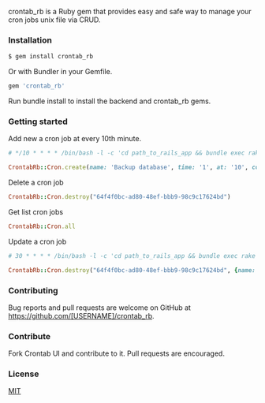 crontab_rb is a Ruby gem that provides easy and safe way to manage your cron jobs unix file via CRUD.

### Installation

```sh
$ gem install crontab_rb
```

Or with Bundler in your Gemfile.

```ruby
gem 'crontab_rb'
```
Run bundle install to install the backend and crontab_rb gems.

### Getting started

Add new a cron job at every 10th minute.
```ruby
# */10 * * * * /bin/bash -l -c 'cd path_to_rails_app && bundle exec rake backup_db'

CrontabRb::Cron.create(name: 'Backup database', time: '1', at: '10', command: 'rake backup_db')
```

Delete a cron job
```ruby
CrontabRb::Cron.destroy("64f4f0bc-ad80-48ef-bbb9-98c9c17624bd")
```

Get list cron jobs
```ruby
CrontabRb::Cron.all
```

Update a cron job
```ruby
# 30 * * * * /bin/bash -l -c 'cd path_to_rails_app && bundle exec rake remove_log'

CrontabRb::Cron.destroy("64f4f0bc-ad80-48ef-bbb9-98c9c17624bd", {name: 'Remove log file', time: '60', at: '30', command: 'rake remove_log'})
```

### Contributing

Bug reports and pull requests are welcome on GitHub at https://github.com/[USERNAME]/crontab_rb.


### Contribute
Fork Crontab UI and contribute to it. Pull requests are encouraged.

### License
[MIT](LICENSE.md)
